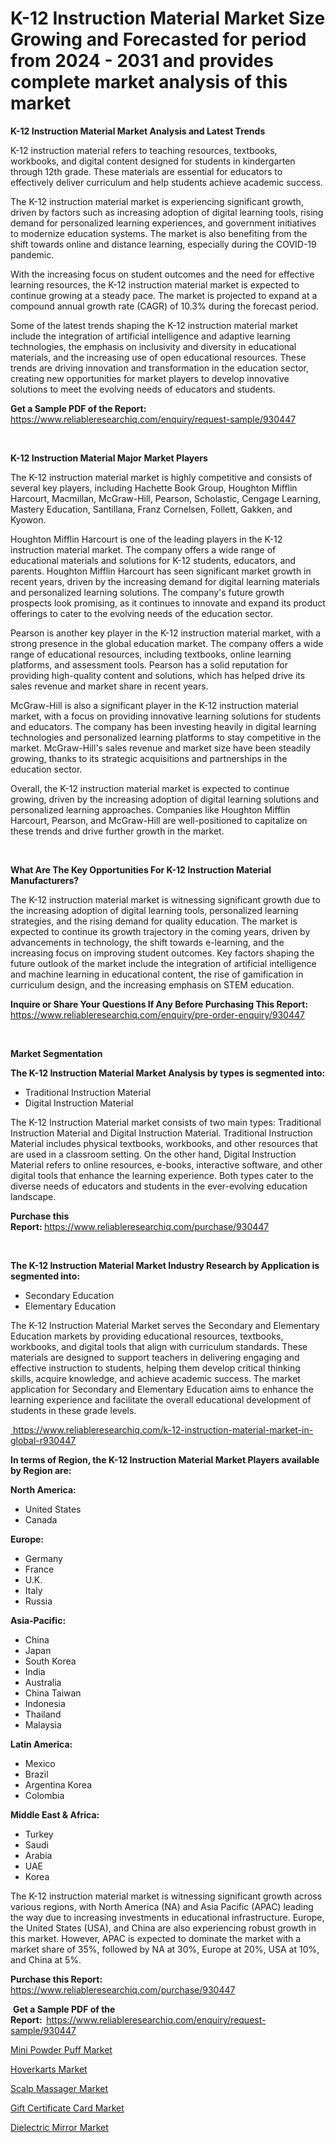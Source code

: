 <p><h1>K-12 Instruction Material Market Size Growing and Forecasted for period from 2024 - 2031 and provides complete market analysis of this market</h1></p><p><strong>K-12 Instruction Material Market Analysis and Latest Trends</strong></p>
<p><p>K-12 instruction material refers to teaching resources, textbooks, workbooks, and digital content designed for students in kindergarten through 12th grade. These materials are essential for educators to effectively deliver curriculum and help students achieve academic success.</p><p>The K-12 instruction material market is experiencing significant growth, driven by factors such as increasing adoption of digital learning tools, rising demand for personalized learning experiences, and government initiatives to modernize education systems. The market is also benefiting from the shift towards online and distance learning, especially during the COVID-19 pandemic.</p><p>With the increasing focus on student outcomes and the need for effective learning resources, the K-12 instruction material market is expected to continue growing at a steady pace. The market is projected to expand at a compound annual growth rate (CAGR) of 10.3% during the forecast period.</p><p>Some of the latest trends shaping the K-12 instruction material market include the integration of artificial intelligence and adaptive learning technologies, the emphasis on inclusivity and diversity in educational materials, and the increasing use of open educational resources. These trends are driving innovation and transformation in the education sector, creating new opportunities for market players to develop innovative solutions to meet the evolving needs of educators and students.</p></p>
<p><strong>Get a Sample PDF of the Report:&nbsp;</strong> <a href="https://www.reliableresearchiq.com/enquiry/request-sample/930447">https://www.reliableresearchiq.com/enquiry/request-sample/930447</a></p>
<p>&nbsp;</p>
<p><strong>K-12 Instruction Material Major Market Players</strong></p>
<p><p>The K-12 instruction material market is highly competitive and consists of several key players, including Hachette Book Group, Houghton Mifflin Harcourt, Macmillan, McGraw-Hill, Pearson, Scholastic, Cengage Learning, Mastery Education, Santillana, Franz Cornelsen, Follett, Gakken, and Kyowon.</p><p>Houghton Mifflin Harcourt is one of the leading players in the K-12 instruction material market. The company offers a wide range of educational materials and solutions for K-12 students, educators, and parents. Houghton Mifflin Harcourt has seen significant market growth in recent years, driven by the increasing demand for digital learning materials and personalized learning solutions. The company's future growth prospects look promising, as it continues to innovate and expand its product offerings to cater to the evolving needs of the education sector.</p><p>Pearson is another key player in the K-12 instruction material market, with a strong presence in the global education market. The company offers a wide range of educational resources, including textbooks, online learning platforms, and assessment tools. Pearson has a solid reputation for providing high-quality content and solutions, which has helped drive its sales revenue and market share in recent years.</p><p>McGraw-Hill is also a significant player in the K-12 instruction material market, with a focus on providing innovative learning solutions for students and educators. The company has been investing heavily in digital learning technologies and personalized learning platforms to stay competitive in the market. McGraw-Hill's sales revenue and market size have been steadily growing, thanks to its strategic acquisitions and partnerships in the education sector.</p><p>Overall, the K-12 instruction material market is expected to continue growing, driven by the increasing adoption of digital learning solutions and personalized learning approaches. Companies like Houghton Mifflin Harcourt, Pearson, and McGraw-Hill are well-positioned to capitalize on these trends and drive further growth in the market.</p></p>
<p>&nbsp;</p>
<p><strong>What Are The Key Opportunities For K-12 Instruction Material Manufacturers?</strong></p>
<p><p>The K-12 instruction material market is witnessing significant growth due to the increasing adoption of digital learning tools, personalized learning strategies, and the rising demand for quality education. The market is expected to continue its growth trajectory in the coming years, driven by advancements in technology, the shift towards e-learning, and the increasing focus on improving student outcomes. Key factors shaping the future outlook of the market include the integration of artificial intelligence and machine learning in educational content, the rise of gamification in curriculum design, and the increasing emphasis on STEM education.</p></p>
<p><strong>Inquire or Share Your Questions If Any Before Purchasing This Report:</strong> <a href="https://www.reliableresearchiq.com/enquiry/pre-order-enquiry/930447">https://www.reliableresearchiq.com/enquiry/pre-order-enquiry/930447</a></p>
<p>&nbsp;</p>
<p><strong>Market Segmentation</strong></p>
<p><strong>The K-12 Instruction Material Market Analysis by types is segmented into:</strong></p>
<p><ul><li>Traditional Instruction Material</li><li>Digital Instruction Material</li></ul></p>
<p><p>The K-12 Instruction Material market consists of two main types: Traditional Instruction Material and Digital Instruction Material. Traditional Instruction Material includes physical textbooks, workbooks, and other resources that are used in a classroom setting. On the other hand, Digital Instruction Material refers to online resources, e-books, interactive software, and other digital tools that enhance the learning experience. Both types cater to the diverse needs of educators and students in the ever-evolving education landscape.</p></p>
<p><strong>Purchase this Report:&nbsp;</strong><a href="https://www.reliableresearchiq.com/purchase/930447">https://www.reliableresearchiq.com/purchase/930447</a></p>
<p>&nbsp;</p>
<p><strong>The K-12 Instruction Material Market Industry Research by Application is segmented into:</strong></p>
<p><ul><li>Secondary Education</li><li>Elementary Education</li></ul></p>
<p><p>The K-12 Instruction Material Market serves the Secondary and Elementary Education markets by providing educational resources, textbooks, workbooks, and digital tools that align with curriculum standards. These materials are designed to support teachers in delivering engaging and effective instruction to students, helping them develop critical thinking skills, acquire knowledge, and achieve academic success. The market application for Secondary and Elementary Education aims to enhance the learning experience and facilitate the overall educational development of students in these grade levels.</p></p>
<p><a href="https://www.reliableresearchiq.com/k-12-instruction-material-market-in-global-r930447">&nbsp;https://www.reliableresearchiq.com/k-12-instruction-material-market-in-global-r930447</a></p>
<p><strong>In terms of Region, the K-12 Instruction Material Market Players available by Region are:</strong></p>
<p>
    <p> <strong> North America: </strong>
        <ul>
            <li>United States</li>
            <li>Canada</li>
        </ul>
        </p> 
    <p> <strong> Europe: </strong>
        <ul>
            <li>Germany</li>
            <li>France</li>
            <li>U.K.</li>
            <li>Italy</li>
            <li>Russia</li>
        </ul>
        </p> 
    <p> <strong> Asia-Pacific: </strong>
        <ul>
            <li>China</li>
            <li>Japan</li>
            <li>South Korea</li>
            <li>India</li>
            <li>Australia</li>
            <li>China Taiwan</li>
            <li>Indonesia</li>
            <li>Thailand</li>
            <li>Malaysia</li>
        </ul>
        </p> 
    <p> <strong> Latin America: </strong>
        <ul>
            <li>Mexico</li>
            <li>Brazil</li>
            <li>Argentina Korea</li>
            <li>Colombia</li>
        </ul>
        </p> 
    <p> <strong> Middle East & Africa: </strong>
        <ul>
            <li>Turkey</li>
            <li>Saudi</li>
            <li>Arabia</li>
            <li>UAE</li>
            <li>Korea</li>
        </ul>
    </p>
    </p>
<p><p>The K-12 instruction material market is witnessing significant growth across various regions, with North America (NA) and Asia Pacific (APAC) leading the way due to increasing investments in educational infrastructure. Europe, the United States (USA), and China are also experiencing robust growth in this market. However, APAC is expected to dominate the market with a market share of 35%, followed by NA at 30%, Europe at 20%, USA at 10%, and China at 5%.</p></p>
<p><strong>Purchase this Report: </strong><a href="https://www.reliableresearchiq.com/purchase/930447">https://www.reliableresearchiq.com/purchase/930447</a></p>
<p>&nbsp;<strong>Get a Sample PDF of the Report:&nbsp;&nbsp;</strong><a href="https://www.reliableresearchiq.com/enquiry/request-sample/930447">https://www.reliableresearchiq.com/enquiry/request-sample/930447</a></p>
<p><strong></strong></p>
<p><p><a href="https://medium.com/@sharquayrhodes1927/mini-powder-puff-market-investigation-industry-evolution-and-forecast-till-2031-95831d2933d8">Mini Powder Puff Market</a></p><p><a href="https://medium.com/@barbarakbess8920/hoverkarts-market-global-market-trends-and-market-forecast-2024-2031-31849d20c60a">Hoverkarts Market</a></p><p><a href="https://medium.com/@susanabraun1964/global-scalp-massager-market-share-and-growth-opportunities-and-market-size-growing-with-a-cagr-of-387ac303e285?postPublishedType=initial">Scalp Massager Market</a></p><p><a href="https://medium.com/@sofyanbudiaman1_67863/gift-certificate-card-market-size-share-competitive-landscape-and-trend-analysis-report-by-type-ff2ac1c59f43">Gift Certificate Card Market</a></p><p><a href="https://medium.com/@alyciaebert/dielectric-mirror-market-research-report-exploring-market-size-and-revenue-analysis-for-dielectric-80dcfb89df38">Dielectric Mirror Market</a></p></p>